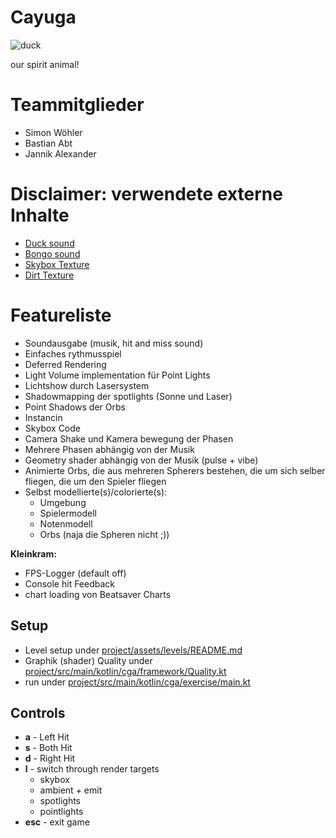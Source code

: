 # Cayuga

![duck](https://upload.wikimedia.org/wikipedia/commons/thumb/4/45/Cayuga_drake_2012-05-02_001.jpg/1920px-Cayuga_drake_2012-05-02_001.jpg)

our spirit animal!

# Teammitglieder
- Simon Wöhler
- Bastian Abt
- Jannik Alexander



# Disclaimer: verwendete externe Inhalte

- [Duck sound](https://freesound.org/people/dobroide/sounds/185134/)
- [Bongo sound](https://freesound.org/people/stomachache/sounds/29803/)
- [Skybox Texture](https://assetstore.unity.com/packages/vfx/shaders/polyverse-skies-low-poly-skybox-shaders-104017)
- [Dirt Texture](https://www.vectorstock.com/royalty-free-vector/seamless-pattern-ground-with-stones-brown-soil-vector-37512397)

# Featureliste

- Soundausgabe (musik, hit and miss sound)
- Einfaches rythmusspiel
- Deferred Rendering
- Light Volume implementation für Point Lights
- Lichtshow durch Lasersystem
- Shadowmapping der spotlights (Sonne und Laser)
- Point Shadows der Orbs
- Instancin
- Skybox Code
- Camera Shake und Kamera bewegung der Phasen
- Mehrere Phasen abhängig von der Musik
- Geometry shader abhängig von der Musik (pulse + vibe)
- Animierte Orbs, die aus mehreren Spherers bestehen, die um sich selber fliegen, die um den Spieler fliegen
- Selbst modellierte(s)/colorierte(s):
  - Umgebung
  - Spielermodell
  - Notenmodell
  - Orbs (naja die Spheren nicht ;))

**Kleinkram:**
- FPS-Logger (default off)
- Console hit Feedback
- chart loading von Beatsaver Charts

## Setup

- Level setup under [project/assets/levels/README.md](project/assets/levels/README.md)
- Graphik (shader) Quality under [project/src/main/kotlin/cga/framework/Quality.kt](project/src/main/kotlin/cga/framework/Quality.kt)
- run under [project/src/main/kotlin/cga/exercise/main.kt](project/src/main/kotlin/cga/exercise/main.kt)

## Controls

- **a** - Left Hit
- **s** - Both Hit
- **d** - Right Hit
- **l** - switch through render targets
    - skybox
    - ambient + emit
    - spotlights
    - pointlights
- **esc** - exit game

